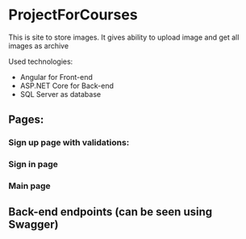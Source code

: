 # ProjectForCourses

This is site to store images. It gives ability to upload image and get all images as archive </br>

Used technologies:
- Angular for Front-end
- ASP.NET Core for Back-end
- SQL Server as database

## Pages:
### Sign up page with validations:

### Sign in page

### Main page

## Back-end endpoints (can be seen using Swagger)

